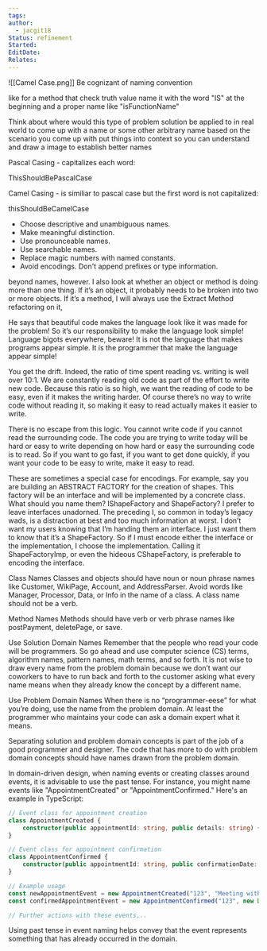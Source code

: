 ```yaml
---
tags: 
author:
  - jacgit18
Status: refinement
Started: 
EditDate: 
Relates:
---
```

![[Camel Case.png]]
Be cognizant of naming convention  

like for a method that check truth value name it with the word "IS" at the beginning and a proper name like "isFunctionName"   

Think about where would this type of problem solution be applied to in real world to come up with a name or some other arbitrary name based on the scenario you come up with put things into context so you can understand and draw a image to establish better names



Pascal Casing - capitalizes each word:  
  
ThisShouldBePascalCase  
  
Camel Casing - is similiar to pascal case but the first word is not capitalized:  
  
thisShouldBeCamelCase



- Choose descriptive and unambiguous names.
- Make meaningful distinction.
- Use pronounceable names.
- Use searchable names.
- Replace magic numbers with named constants.
- Avoid encodings. Don't append prefixes or type information.

 beyond names, however. I also look at whether an object or method is doing more than one thing. If it’s an object, it probably needs to be broken into two or more objects. If it’s a method, I will always use the Extract Method refactoring on it,


 
He says that beautiful code  makes the language look like it was made for the problem! So it’s   our  responsibility to make the language look simple! Language bigots everywhere, beware! It is not the language that makes programs appear simple. It is the programmer that make the language appear simple!


 
You get the drift. Indeed, the ratio of time spent reading vs. writing is well over 10:1. 
We are  constantly reading old code as part of the effort to write new code. 
Because this ratio is so high, we want the reading of code to be easy, even if it makes the writing harder. Of course there’s no way to write code without reading it, so  making it easy to read actually makes it easier to write. 

There is no escape from this logic. You cannot write code if you cannot read the surrounding code. The code you are trying to write today will be hard or easy to write depending on how hard or easy the surrounding code is to read. So if you want to go fast, if you want to get done quickly, if you want your code to be easy to write, make it easy to read.



These are sometimes a special case for encodings. For example, say you are building an ABSTRACT FACTORY for the creation of shapes. This factory will be an interface and will be implemented by a concrete class. What should you name them? IShapeFactory and ShapeFactory? I prefer to leave interfaces unadorned. The preceding I, so common in today’s legacy wads, is a distraction at best and too much information at worst. I don’t want my users knowing that I’m handing them an interface. I just want them to know that it’s a ShapeFactory. So if I must encode either the interface or the implementation, I choose the implementation. Calling it ShapeFactoryImp, or even the hideous CShapeFactory, is preferable to encoding the interface.


Class Names
Classes and objects should have noun or noun phrase names like Customer, WikiPage, Account, and AddressParser. Avoid words like Manager, Processor, Data, or Info in the name of a class. A class name should not be a verb. 


Method Names
Methods should have verb or verb phrase names like postPayment, deletePage, or save.

 
Use Solution Domain Names
Remember that the people who read your code will be programmers. So go ahead and use computer science (CS) terms, algorithm names, pattern names, math terms, and so forth. It is not wise to draw every name from the problem domain because we don’t want our coworkers to have to run back and forth to the customer asking what every name means when they already know the concept by a different name. 



Use Problem Domain Names
When there is no “programmer-eese” for what you’re doing, use the name from the problem domain. At least the programmer who maintains your code can ask a domain expert what it means. 

Separating solution and problem domain concepts is part of the job of a good programmer and designer. The code that has more to do with problem domain concepts should have names drawn from the problem domain.





In domain-driven design, when naming events or creating classes around events, it is advisable to use the past tense. For instance, you might name events like "AppointmentCreated" or "AppointmentConfirmed." Here's an example in TypeScript:

```typescript
// Event class for appointment creation
class AppointmentCreated {
    constructor(public appointmentId: string, public details: string) {}
}

// Event class for appointment confirmation
class AppointmentConfirmed {
    constructor(public appointmentId: string, public confirmationDate: Date) {}
}

// Example usage
const newAppointmentEvent = new AppointmentCreated("123", "Meeting with client");
const confirmedAppointmentEvent = new AppointmentConfirmed("123", new Date());

// Further actions with these events...
```

Using past tense in event naming helps convey that the event represents something that has already occurred in the domain.